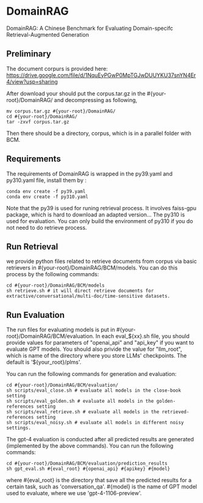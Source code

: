 # DomainRAG
DomainRAG: A Chinese Benchmark for Evaluating Domain-specifc Retrieval-Augmented Generation

## Preliminary
The document corpurs is provided here: https://drive.google.com/file/d/1NquEyPGwP0MpTGJwDUUYKU37snYN4Er4/view?usp=sharing

After download your should put the corpus.tar.gz in the #{your-root}/DomainRAG/ and decompressing as following,
```
mv corpus.tar.gz #{your-root}/DomainRAG/
cd #{your-root}/DomainRAG/
tar -zxvf corpus.tar.gz 
```
Then there should be a directory, corpus, which is in a parallel folder with BCM.

## Requirements
The requirements of DomainRAG is wrapped in the py39.yaml and py310.yaml file, install them by :

```
conda env create -f py39.yaml
conda env create -f py310.yaml
```
Note that the py39 is used for runing retrieval process. It involves faiss-gpu package, which is hard to download an adapted version... The py310 is used for evaluation. You can only build the environment of py310 if you do not need to do retrieve process.

## Run Retrieval
we provide python files related to retrieve documents from corpus via basic retrievers in #{your-root}/DomainRAG/BCM/models. You can do this process by the following commands:

```
cd #{your-root}/DomainRAG/BCM/models
sh retrieve.sh # it will direct retrieve documents for extractive/conversational/multi-doc/time-sensitive datasets.
```

## Run Evaluation

The run files for evaluating models is put in #{your-root}/DomainRAG/BCM/evaluation. In each eval_${xx}.sh file, you should provide values for parameters of "openai_api" and "api_key" if you want to evaluate GPT models. You should also privide the value for "llm_root", which is name of the directory where you store LLMs' checkpoints. The default is '${your_root}/plms'.

You can run the following commands for generation and evaluation:
```
cd #{your-root}/DomainRAG/BCM/evaluation/
sh scripts/eval_close.sh # evaluate all models in the close-book setting
sh scripts/eval_golden.sh # evaluate all models in the golden-references setting
sh scripts/eval_retrieve.sh # evaluate all models in the retrieved-references setting
sh scripts/eval_noisy.sh # evaluate all models in different noisy settings.
```

The gpt-4 evaluation is conducted after all predicted results are generated (implemented by the above commands). You can run the following commands:

```
cd #{your-root}/DomainRAG/BCM/evaluation/prediction_results
sh gpt_eval.sh #{eval_root} #{openai_api} #{apikey} #{model}
```

where #{eval_root} is the directory that save all the predicted results for a certain task, such as 'conversation_qa'. #{model} is the name of GPT model used to evaluate, where we use 'gpt-4-1106-preview'.




